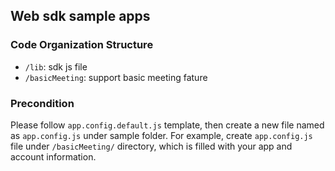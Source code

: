 ## Web sdk sample apps

### Code Organization Structure

- `/lib`: sdk js file
- `/basicMeeting`: support basic meeting fature

### Precondition

Please follow `app.config.default.js` template, then create a new file named as `app.config.js` under sample folder.
For example, create `app.config.js` file under `/basicMeeting/` directory, which is filled with your app and account information.
